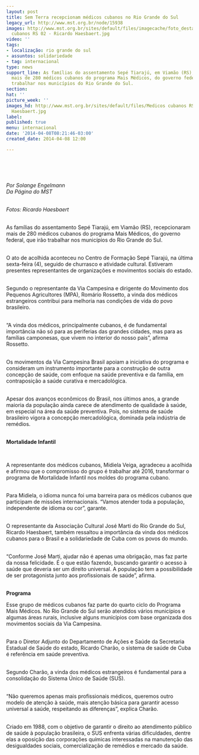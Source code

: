 ```yaml
---
layout: post
title: Sem Terra recepcionam médicos cubanos no Rio Grande do Sul
legacy_url: http://www.mst.org.br/node/15938
images: http://www.mst.org.br/sites/default/files/imagecache/foto_destaque/Medicos
  cubanos RS 02 - Ricardo Haesbaert.jpg
video: ''
tags:
- localização: rio grande do sul
- assuntos: solidariedade
- tag: internacional
type: news
support_line: As famílias do assentamento Sepé Tiarajú, em Viamão (RS), recepcionaram
  mais de 280 médicos cubanos do programa Mais Médicos, do governo federal, que irão
  trabalhar nos municípios do Rio Grande do Sul.
section: 
hat: ''
picture_week: ''
images_hd: http://www.mst.org.br/sites/default/files/Medicos cubanos RS 02 - Ricardo
  Haesbaert.jpg
label: 
published: true
menu: internacional
date: '2014-04-08T08:21:46-03:00'
created_date: 2014-04-08 12:00

---
```

<p><img style="margin: 10px;" src="http://www.mst.org.br/sites/default/files/Medicos%20cubanos%20RS%2001%20-%20Ricardo%20Haesbaert.jpg" alt=""></p><p>&nbsp;</p><p><em>Por Solange Engelmann<br>Da Página do MST</em></p><p><em><br>Fotos: Ricardo Haesbaert</em></p><p><br>As famílias do assentamento Sepé Tiarajú, em Viamão (RS), recepcionaram mais de 280 médicos cubanos do programa Mais Médicos, do governo federal, que irão trabalhar nos municípios do Rio Grande do Sul.</p><p><br>O ato de acolhida aconteceu no Centro de Formação Sepé Tiarajú, na última sexta-feira (4), seguido de churrasco e atividade cultural. Estiveram presentes representantes de organizações e movimentos sociais do estado.</p><p><br>Segundo o representante da Via Campesina e dirigente do Movimento dos Pequenos Agricultores (MPA), Romário Rossetto, a vinda dos médicos estrangeiros contribui para melhoria nas condições de vida do povo brasileiro.</p><p><br>“A vinda dos médicos, principalmente cubanos, é de fundamental importância não só para as periferias das grandes cidades, mas para as famílias camponesas, que vivem no interior do nosso país”, afirma Rossetto.&nbsp;</p><p><br>Os movimentos da Via Campesina Brasil apoiam a iniciativa do programa e consideram um instrumento importante para a construção de outra concepção de saúde, com enfoque na saúde preventiva e da família, em contraposição a saúde curativa e mercadológica.&nbsp;</p><p><br>Apesar dos avanços econômicos do Brasil, nos últimos anos, a grande maioria da população ainda carece de atendimento de qualidade à saúde, em especial na área da saúde preventiva. Pois, no sistema de saúde brasileiro vigora a concepção mercadológica, dominada pela indústria de remédios.&nbsp;</p><p><strong><br>Mortalidade Infantil</strong></p><p><img style="margin: 10px; float: right;" src="http://www.mst.org.br/sites/default/files/Medicos%20cubanos%20RS%2002%20-%20Ricardo%20Haesbaert.jpg" alt=""></p><div><br><p>A representante dos médicos cubanos, Midiela Veiga, agradeceu a acolhida e afirmou que o compromisso do grupo é trabalhar até 2016, transformar o programa de Mortalidade Infantil nos moldes do programa cubano.</p><p><br>Para Midiela, o idioma nunca foi uma barreira para os médicos cubanos que participam de missões internacionais. “Vamos atender toda a população, independente de idioma ou cor”, garante.</p><p><br>O representante da Associação Cultural José Marti do Rio Grande do Sul, Ricardo Haesbaert, também ressaltou a importância da vinda dos médicos cubanos para o Brasil e a solidariedade de Cuba com os povos do mundo.&nbsp;</p><p><br>“Conforme José Marti, ajudar não é apenas uma obrigação, mas faz parte da nossa felicidade. É o que estão fazendo, buscando garantir o acesso à saúde que deveria ser um direito universal. A população tem a possibilidade de ser protagonista junto aos profissionais de saúde”, afirma.</p><p><strong><br></strong><strong>Programa</strong></p><p>Esse grupo de médicos cubanos faz parte do quarto ciclo do Programa Mais Médicos. No Rio Grande do Sul serão atendidos vários municípios e algumas áreas rurais, inclusive alguns municípios com base organizada dos movimentos sociais da Via Campesina.</p><p><br>Para o Diretor Adjunto do Departamento de Ações e Saúde da Secretaria Estadual de Saúde do estado, Ricardo Charão, o sistema de saúde de Cuba é referência em saúde preventiva.&nbsp;</p><p><br>Segundo Charão, a vinda dos médicos estrangeiros é fundamental para a consolidação do Sistema Único de Saúde (SUS).</p><p><br>“Não queremos apenas mais profissionais médicos, queremos outro modelo de atenção à saúde, mais atenção básica para garantir acesso universal a saúde, respeitando as diferenças”, explica Charão.</p><p><br>Criado em 1988, com o objetivo de garantir o direito ao atendimento público de saúde à população brasileira, o SUS enfrenta várias dificuldades, dentre elas a oposição das corporações químicas interessadas na manutenção das desigualdades sociais, comercialização de remédios e mercado da saúde.</p><p>&nbsp;</p><p>&nbsp;</p><p>&nbsp;</p></div>
